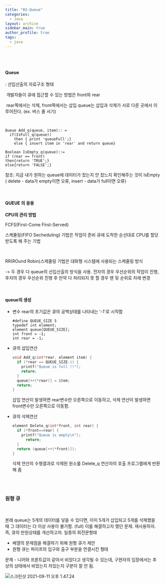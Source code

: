 ```yaml
---
title: "02-Queue"
categories:
  - Java
layout: archive
sidebar_main: true
author_profile: true
tags:
  - java
---
```


<br>

<br>

#### Queue

: 선입선출의 자료구조 형태

​	개발자들이 큐에 접근할 수 있는 방법은 front와 rear

​	rear쪽에서는 삭제, front쪽에서는 삽입  queue는 삽입과 삭제가 서로 다른 곳에서 이루어진다. (ex. 버스 줄 서기)

<br>

```` 
Queue Add_q(queue, item):: =
  if(IsFull_q(queue))
    then { print 'queueFull';}
	else { insert item in 'rear' and return queue}

````

```
Boolean IsEmpty_q(queue)::=
if (rear == front) 
then{return 'TRUE';}
else{return 'FALSE';}
```

참조: 지금 내가 원하는 queue에 데이터가 찼는지 안 찼느지 확인해주는 것이 IsEmpty ( delete - data가 empty이면 오류, insert - data가 full이면 오류)

<br>

#### QUEUE 의 응용

**CPU의 관리 방법**

FCFS(First-Come First-Served)

스케쥴링(FIFO Secheduling) 기법은 작업이 준비 큐에 도착한 순선대로 CPU를 할당받도록 해 주는 기법

<br>

RR(ROund Robin)스케줄링 기법은 대화형 시스템에 사용되는 스케줄링 방식

-> 두 경우 다 queue의 선입선출의 방식을 사용. 전자의 경우 우선순위의 작업이 진행, 후자의 경우 우선순위 진행 후 만약 다 처리되지 못 할 경우 맨 뒷 순위로 차례 변경

<br>

#### queue의 생성

- 변수 rear의 초기값은 큐의 공백상태를 나타내는 '-1'로 시작함

  ````
  #define QUEUE_SIZE 5
  typedef int element;
  element queue[QUEUE_SIZE];
  int front = -1;
  int rear = -1;
  ````

- 큐의 삽입연산

  ````c
  void Add_q(int*rear, element item) {
    if (*rear == QUEUE_SIZE-1) {
      printf("Queue is full !!");
      return;
    }
    queue[++(*rear)] = item;
    return;
  }
  ````

  삽입 연산이 발생하면 rear변수만 오른쪽으로 이동하고, 삭제 연산이 발생하면 front변수만 오른쪽으로 이동함. 

- 큐의 삭제연산

  ```c
  element Delete_q(int*front, int rear) {
    if (*front==rear) {
      printf("Queue is empty\n");
    	return;
    }
    return (queue[++(*front)]);
  }
  ```

  삭제 연산의 수행결과로 삭제된 원소를 Delete_q 연산자의 호출 프로그램에게 반환해 줌

<br>

<br>

### 원형 큐

<br>

본래 queue는 5개의 데이터를 넣을 수 있다면, 이미 5개가 삽입되고 5개를 삭제했을 때 그 데이터는 더 이상 사용이 불가함. (full) 이를 해결하고자 했던 문제. 재사용하자. 즉, 큐의 만원상태를 개선하고자. 일종의 회전문형태

- 배열의 문제점을 해결하기 위해 원형 큐가 제안
- 원형 큐는 파이프의 입구와 출구 부분을 연결시킨 형태

문제 - 니어와 프론트값이 같아서 비었다고 생각될 수 있는데, 구현자의 입장에서는 추상의 상태에서 비었는지 차있는지 구분이 잘 안 됨. 

![스크린샷 2021-09-11 오후 1.47.24](%E1%84%89%E1%85%B3%E1%84%8F%E1%85%B3%E1%84%85%E1%85%B5%E1%86%AB%E1%84%89%E1%85%A3%E1%86%BA%202021-09-11%20%E1%84%8B%E1%85%A9%E1%84%92%E1%85%AE%201.47.24.png)

